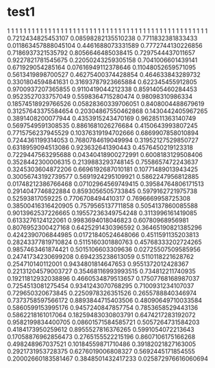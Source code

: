 # test1
1
1
1
1
1
1
1
1
1
1
1
1
1
1
1
1
1
1
1
1
1
1
1
1
1
1
1
1
1
1
1
1
1
1
1
1
1
1
1
1
1
1
1
1
1
1
1
1
1
0.7212434825453107
0.08598282135510238
0.7711832381833433
0.011863457888045104
0.4461688073331589
0.7772744130226856
0.7186937321535792
0.8056646485038415
0.7297544437011657
0.9227821781545675
0.22050243259305158
0.7041006601439141
0.671929054285164
0.07616949112378646
0.11048052659571095
0.5613419898700527
0.46275400374428854
0.464633843289732
0.3301804594841631
0.31693787923665884
0.622345455912805
0.9700937207365855
0.9110419044212338
0.8591405460284453
0.9523527033757049
0.5598364715280474
0.98098310986334
0.18574518929766526
0.05828360339706051
0.8408004488679619
0.31257643375584654
0.20304867550462868
0.1430442405967265
0.3891408200077944
0.4353915243470169
0.9628511363140749
0.5697549591308535
0.8861681026276684
0.4150643993807245
0.7715756237945529
0.10376319194702666
0.6869907858010894
0.7244361199314053
0.7680784619049994
0.31952127529850727
0.6318959094513086
0.923632641390443
0.4576450219123318
0.7229447563295688
0.04340418900272991
0.6008183129508406
0.3528442300006315
0.2139883293748145
0.7558657472243637
0.3245303604872206
0.6696192687010181
0.10771489013943425
0.30056743192739577
0.5691924295109921
0.5862247956812885
0.01748212386766468
0.07102964569749415
0.39584764806171513
0.2914047746822884
0.8593056505733845
0.5979162721975738
0.52593817059225
0.7706708494410317
0.7696669958725308
0.38500416316420905
0.7579565137711858
0.5054137860085588
0.9013962537226665
0.19557236349754248
0.3113996161419085
0.6133276124122061
0.9983694018046823
0.60780968956981
0.8076952300427168
0.6425291430396592
0.36465190821385296
0.4242390706844985
0.01721840524648066
0.4511591135203813
0.28243377819710824
0.5115160301880763
0.45768333202724265
0.9857463461874421
0.5015106603309636
0.02725507509585956
0.24741734230699208
0.694235238613059
0.5110118221628762
0.254710140112001
0.9434801814647653
0.9551372012428367
0.22131204579003727
0.35468116993993515
0.734812211740935
0.19211812932038896
0.4660534879513657
0.17507768168987037
0.7254513081275454
0.9341243070768295
0.7100931234107037
0.729650320673845
0.2250978326351526
0.2655788840346974
0.7373758597566172
0.8893844715403506
0.48090649710033584
0.5860599153995176
0.9457240847857754
0.7853658529443136
0.5862218161017064
0.18259483030803791
0.6474217283192072
0.9582199834400705
0.08601571584585721
0.5057264731584203
0.4184173950259612
0.8955527816376265
0.5991054072213643
0.17058876962856473
0.2765155522215196
0.8607106175166268
0.498248967037521
0.10184559871710486
0.39182021827163005
0.2921731953728375
0.6276019006808327
0.5692445171854555
0.20002660183581467
0.3848501432417233
0.025872976616060694
